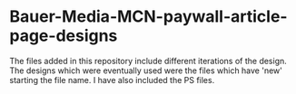 # Bauer-Media-MCN-paywall-article-page-designs

The files added in this repository include different iterations of the design. The designs which were eventually used were the files which have 'new' starting the file name. I have also included the PS files.
